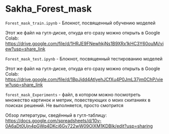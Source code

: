 # Sakha_Forest_mask

`Forest_mask_train.ipynb` - Блокнот, посвященный обучению моделей

Этот же файл на гугл-диске, откуда его сразу можно открыть в Google Colab:
https://drive.google.com/file/d/1HRJE9FNewhkjNs1B9XRx1kHC3Y60ouMj/view?usp=share_link

`Forest_mask_test.ipynb` - Блокнот, посвященный тестированию моделей

Этот же файл на гугл-диске, откуда его сразу можно открыть в Google Colab:
https://drive.google.com/file/d/1BpJjdd4AtlyehJCfXu4P0JmL37jm0ChP/view?usp=share_link

`forest_mask_Experiments` - файл, в котором можно посмотреть множество картинок и метрик, повествующих о моих скитаниях в поисках решений. Не выполняется, просто смотрится

Обзор литературы, сведённый в гугл-таблицу: https://docs.google.com/spreadsheets/d/10v-0A6aDt0Ujn4pGWq4DKci6Gv722wW09OlXM1KDBIk/edit?usp=sharing
